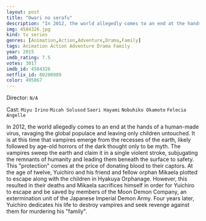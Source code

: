 ```yaml
---
layout: post
title: "Owari no serafu"
description: "In 2012, the world allegedly comes to an end at the hands of a human-made virus, ravaging the global populace and leaving only children untouched. It is at this time that vampires emerge from the recesses of the earth, likely followed by age-old horrors of the dark thought only to be myth. The vampires sweep the earth and claim it in a single violent stroke, subjugating the remnants of humanity and leading them beneath the surface to safety. This protection comes at the price of donating blood to their captors. At the age of twelve, Yuichiro and his friend and fellow orphan.."
img: 4584326.jpg
kind: tv series
genres: [Animation,Action,Adventure,Drama,Family]
tags: Animation Action Adventure Drama Family 
year: 2015
imdb_rating: 7.5
votes: 3017
imdb_id: 4584326
netflix_id: 80200989
color: 495867
---
```

Director: `N/A`  

Cast: `Miyu Irino` `Micah Solusod` `Saori Hayami` `Nobuhiko Okamoto` `Felecia Angelle` 

In 2012, the world allegedly comes to an end at the hands of a human-made virus, ravaging the global populace and leaving only children untouched. It is at this time that vampires emerge from the recesses of the earth, likely followed by age-old horrors of the dark thought only to be myth. The vampires sweep the earth and claim it in a single violent stroke, subjugating the remnants of humanity and leading them beneath the surface to safety. This "protection" comes at the price of donating blood to their captors. At the age of twelve, Yuichiro and his friend and fellow orphan Mikaela plotted to escape along with the children in Hyakuya Orphanage. However, this resulted in their deaths and Mikaela sacrifices himself in order for Yuichiro to escape and be saved by members of the Moon Demon Company, an extermination unit of the Japanese Imperial Demon Army. Four years later, Yuichiro dedicates his life to destroy vampires and seek revenge against them for murdering his "family".